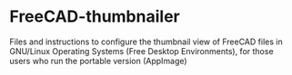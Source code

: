 # FreeCAD-thumbnailer
Files and instructions to configure the thumbnail view of FreeCAD files in GNU/Linux Operating Systems (Free Desktop Environments), for those users who run the portable version (AppImage)

